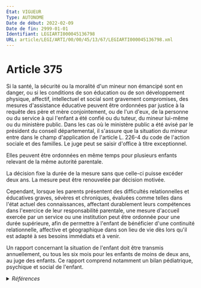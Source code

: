 ```yaml
---
État: VIGUEUR
Type: AUTONOME
Date de début: 2022-02-09
Date de fin: 2999-01-01
Identifiant: LEGIARTI000045136798
URL: article/LEGI/ARTI/00/00/45/13/67/LEGIARTI000045136798.xml
---
```


<h1>Article 375</h1>

Si la santé, la sécurité ou la moralité d'un mineur non émancipé sont en danger,
ou si les conditions de son éducation ou de son développement physique,
affectif, intellectuel et social sont gravement compromises, des mesures
d'assistance éducative peuvent être ordonnées par justice à la requête des père
et mère conjointement, ou de l'un d'eux, de la personne ou du service à qui
l'enfant a été confié ou du tuteur, du mineur lui-même ou du ministère public.
Dans les cas où le ministère public a été avisé par le président du conseil
départemental, il s'assure que la situation du mineur entre dans le champ
d'application de l'article L. 226-4 du code de l'action sociale et des familles.
Le juge peut se saisir d'office à titre exceptionnel.<br />

Elles peuvent être ordonnées en même temps pour plusieurs enfants relevant de la
même autorité parentale.<br />

La décision fixe la durée de la mesure sans que celle-ci puisse excéder deux
ans. La mesure peut être renouvelée par décision motivée.<br />

Cependant, lorsque les parents présentent des difficultés relationnelles et
éducatives graves, sévères et chroniques, évaluées comme telles dans l'état
actuel des connaissances, affectant durablement leurs compétences dans
l'exercice de leur responsabilité parentale, une mesure d'accueil exercée par un
service ou une institution peut être ordonnée pour une durée supérieure, afin de
permettre à l'enfant de bénéficier d'une continuité relationnelle, affective et
géographique dans son lieu de vie dès lors qu'il est adapté à ses besoins
immédiats et à venir.<br />

Un rapport concernant la situation de l'enfant doit être transmis annuellement,
ou tous les six mois pour les enfants de moins de deux ans, au juge des enfants.
Ce rapport comprend notamment un bilan pédiatrique, psychique et social de
l'enfant.


<details>
  <summary><em>Références</em></summary>

  <h2>Articles faisant référence à l'article</h2>
  
  <ul>
    <li>
      <a href="https://legal.tricoteuses.fr//redirection/LEGIARTI000006796884?vers=git&vers=legifrance">Code de l'action sociale et des familles - article L226-4 AUTONOME MODIFIE, en vigueur du 2000-12-23 au 2007-03-06</a> CITATION cible
    </li>
    <li>
      <a href="https://legal.tricoteuses.fr//redirection/LEGIARTI000006796885?vers=git&vers=legifrance">Code de l'action sociale et des familles - article L226-4 AUTONOME MODIFIE, en vigueur du 2007-03-06 au 2015-03-22</a> CITATION cible
    </li>
    <li>
      <a href="https://legal.tricoteuses.fr//redirection/LEGIARTI000027572917?vers=git&vers=legifrance">Code de l'action sociale et des familles - article L226-4 AUTONOME MODIFIE, en vigueur du 2015-03-22 au 2016-03-16</a> CITATION cible
    </li>
    <li>
      <a href="https://legal.tricoteuses.fr//redirection/LEGIARTI000032207374?vers=git&vers=legifrance">Code de l'action sociale et des familles - article L226-4 AUTONOME VIGUEUR, en vigueur depuis le 2016-03-16</a> CITATION cible
    </li>
    <li>
      <a href="https://legal.tricoteuses.fr//redirection/LEGIARTI000045136604?vers=git&vers=legifrance">Code de l'action sociale et des familles - article L221-4 AUTONOME VIGUEUR, en vigueur depuis le 2022-02-09</a> CITATION source
    </li>
    <li>
      <a href="https://legal.tricoteuses.fr//redirection/LEGIARTI000045134338?vers=git&vers=legifrance">LOI n° 2022-140 du 7 février 2022 relative à la protection des enfants - article 12 ENTIEREMENT_MODIF</a> MODIFIE source
    </li>
  </ul>
  
  <h2>Références faites par l'article</h2>
  
  <ul>
    <li>
      1959-09-21 CITATION cible <a href="https://legal.tricoteuses.fr//redirection/LEGIARTI000006682948?vers=git&vers=legifrance">Décret n°59-1095 du 21 septembre 1959 PORTANT, EN EXECUTION DES ARTICLES 800 DU CODE DE PROCEDURE PENALE ET 202 DU CODE DE LA FAMILLE ET DE L'AIDE SOCIALE, REGLEMENT D'ADMINISTRATION PUBLIQUE POUR L'APPLICATION DE DISPOSITIONS RELATIVES A LA PROTECTION DE L'ENFANCE ET DE L'ADOLESCENCE EN DANGER. - article 13 AUTONOME ABROGE, en vigueur du 1959-09-25 au 2006-04-09</a>
    </li>
    <li>
      1959-09-21 CITATION cible <a href="https://legal.tricoteuses.fr//redirection/LEGIARTI000006682940?vers=git&vers=legifrance">Décret n°59-1095 du 21 septembre 1959 PORTANT, EN EXECUTION DES ARTICLES 800 DU CODE DE PROCEDURE PENALE ET 202 DU CODE DE LA FAMILLE ET DE L'AIDE SOCIALE, REGLEMENT D'ADMINISTRATION PUBLIQUE POUR L'APPLICATION DE DISPOSITIONS RELATIVES A LA PROTECTION DE L'ENFANCE ET DE L'ADOLESCENCE EN DANGER. - article 6 AUTONOME ABROGE, en vigueur du 1959-09-25 au 2006-04-09</a>
    </li>
    <li>
      1987-07-30 CITATION cible <a href="https://legal.tricoteuses.fr//redirection/LEGIARTI000006501176?vers=git&vers=legifrance">Arrêté du 30 juillet 1987 portant création d'un service éducatif auprès des tribunaux pour enfants - article 3 AUTONOME ABROGE, en vigueur du 1987-08-18 au 2007-11-08</a>
    </li>
    <li>
      1988-10-06 CITATION cible <a href="https://legal.tricoteuses.fr//redirection/LEGIARTI000006683693?vers=git&vers=legifrance">Décret n°88-949 du 6 octobre 1988 relatif à l'habilitation des personnes physiques, établissements, services ou organismes publics ou privés auxquels l'autorité judiciaire confie habituellement des mineurs ou l'exécution de mesures les concernant - article 1 AUTONOME MODIFIE, en vigueur du 1988-10-08 au 2003-03-06</a>
    </li>
    <li>
      1992-08-25 CITATION cible <a href="https://legal.tricoteuses.fr//redirection/LEGIARTI000018846836?vers=git&vers=legifrance">Arrêté du 25 août 1992 relatif aux enquêtes sociales prévues par l'ordonnance du 2 février 1945 concernant l'enfance délinquante et les articles 375 à 375-8 du code civil et 1181 à 1200 du code de procédure civile relatifs à l'assistance éducative - article 1 AUTONOME VIGUEUR, en vigueur depuis le 2008-05-25</a>
    </li>
    <li>
      1992-08-25 CITATION cible <a href="https://legal.tricoteuses.fr//redirection/LEGIARTI000018846830?vers=git&vers=legifrance">Arrêté du 25 août 1992 relatif aux enquêtes sociales prévues par l'ordonnance du 2 février 1945 concernant l'enfance délinquante et les articles 375 à 375-8 du code civil et 1181 à 1200 du code de procédure civile relatifs à l'assistance éducative - article 7 AUTONOME VIGUEUR, en vigueur depuis le 2008-05-25</a>
    </li>
    <li>
      2000-03-06 CITATION cible <a href="https://legal.tricoteuses.fr//redirection/LEGIARTI000006529171?vers=git&vers=legifrance">Loi n°2000-196 du 6 mars 2000 instituant un Défenseur des enfants - article 4 AUTONOME ABROGE, en vigueur du 2000-03-07 au 2011-05-01</a>
    </li>
    <li>
      2003-12-19 CITATION cible <a href="https://legal.tricoteuses.fr//redirection/LEGIARTI000006226609?vers=git&vers=legifrance">Arrêté du 19 décembre 2003 relatif aux modes de tarification applicables aux prestations d'action éducative délivrées par les établissements et services concourant à la protection judiciaire de la jeunesse et sous compétence tarifaire conjointe du représentant de l'Etat dans le département et du président du conseil général - article 1 AUTONOME VIGUEUR, en vigueur depuis le 2003-12-28</a>
    </li>
    <li>
      2004-08-13 CITATION cible <a href="https://legal.tricoteuses.fr//redirection/LEGIARTI000006399662?vers=git&vers=legifrance">Loi n° 2004-809 du 13 août 2004 relative aux libertés et responsabilités locales (1). - article 59 AUTONOME VIGUEUR, en vigueur depuis le 2005-01-01</a>
    </li>
    <li>
      2004-09-03 CITATION cible <a href="https://legal.tricoteuses.fr//redirection/LEGIARTI000048874948?vers=git&vers=legifrance">Décret n°2004-942 du 3 septembre 2004 portant application de l'ordonnance n° 2002-411 du 27 mars 2002 relative à la protection sanitaire et sociale à Mayotte (partie Assurance maladie) - article 14 AUTONOME VIGUEUR, en vigueur depuis le 2024-01-01</a>
    </li>
    <li>
      2007-11-06 CITATION cible <a href="https://legal.tricoteuses.fr//redirection/LEGIARTI000028154366?vers=git&vers=legifrance">Décret n°2007-1573 du 6 novembre 2007 relatif aux établissements et services du secteur public de la protection judiciaire de la jeunesse. - article 1 AUTONOME ABROGE, en vigueur du 2013-11-04 au 2021-09-30</a>
    </li>
    <li>
      2008-12-30 CITATION cible <a href="https://legal.tricoteuses.fr//redirection/LEGITEXT000020049593?vers=git&vers=legifrance">Décret n° 2008-1486 du 30 décembre 2008 relatif au placement des mineurs et à la mesure judiciaire d'aide à la gestion du budget familial VIGUEUR</a>
    </li>
    <li>
      2009-11-05 CITATION cible <a href="https://legal.tricoteuses.fr//redirection/LEGITEXT000021293948?vers=git&vers=legifrance">Arrêté du 5 novembre 2009 portant création d'un service territorial éducatif de milieu ouvert à Colmar ABROGE, en vigueur du 2009-11-21 au 2011-01-01</a>
    </li>
    <li>
      2009-11-05 CITATION cible <a href="https://legal.tricoteuses.fr//redirection/LEGITEXT000021293921?vers=git&vers=legifrance">Arrêté du 5 novembre 2009 portant création d'un service territorial éducatif de milieu ouvert à Mulhouse VIGUEUR</a>
    </li>
    <li>
      2009-11-05 CITATION cible <a href="https://legal.tricoteuses.fr//redirection/LEGITEXT000021293935?vers=git&vers=legifrance">Arrêté du 5 novembre 2009 portant création d'un établissement de placement éducatif à Colmar VIGUEUR</a>
    </li>
    <li>
      2010-07-06 CITATION cible <a href="https://legal.tricoteuses.fr//redirection/LEGIARTI000050260996?vers=git&vers=legifrance">Arrêté du 6 juillet 2010 portant création d'un service territorial éducatif de milieu ouvert et d'insertion à Dijon - article 2 AUTONOME VIGUEUR, en vigueur depuis le 2024-09-27</a>
    </li>
    <li>
      2011-01-19 CITATION cible <a href="https://legal.tricoteuses.fr//redirection/LEGIARTI000047853774?vers=git&vers=legifrance">Arrêté du 19 janvier 2011 portant création d'un établissement de placement éducatif et d'insertion à Pessac - article 2 AUTONOME VIGUEUR, en vigueur depuis le 2023-07-19</a>
    </li>
    <li>
      2011-03-29 CITATION cible <a href="https://legal.tricoteuses.fr//redirection/LEGIARTI000023782440?vers=git&vers=legifrance">LOI organique n° 2011-333 du 29 mars 2011 relative au Défenseur des droits - article 33 AUTONOME VIGUEUR, en vigueur depuis le 2011-03-31</a>
    </li>
    <li>
      2012-03-20 CITATION cible <a href="https://legal.tricoteuses.fr//redirection/LEGITEXT000025587057?vers=git&vers=legifrance">Arrêté du 20 mars 2012 portant création d'un traitement automatisé de données à caractère personnel dénommé « gestion de l'activité et des mesures éducatives 2010 » ABROGE, en vigueur du 2012-03-30 au 2021-04-12</a>
    </li>
    <li>
      2013-04-10 CITATION cible <a href="https://legal.tricoteuses.fr//redirection/LEGIARTI000045281474?vers=git&vers=legifrance">Arrêté du 10 avril 2013 portant extension du service territorial éducatif de milieu ouvert à Avignon - article 3 AUTONOME VIGUEUR, en vigueur depuis le 2022-03-03</a>
    </li>
    <li>
      2013-10-03 CITATION cible <a href="https://legal.tricoteuses.fr//redirection/LEGIARTI000048309931?vers=git&vers=legifrance">Arrêté du 3 octobre 2013 portant extension d'un service territorial éducatif de milieu ouvert à Caen - article 3 AUTONOME VIGUEUR, en vigueur depuis le 2023-11-04</a>
    </li>
    <li>
      2016-05-18 CITATION cible <a href="https://legal.tricoteuses.fr//redirection/LEGIARTI000032545477?vers=git&vers=legifrance">Décret n° 2016-612 du 18 mai 2016 relatif aux informations communiquées par l'autorité judiciaire aux administrations, notamment en cas de procédures concernant des personnes exerçant une activité les mettant en contact habituel avec des mineurs - article 3 ENTIEREMENT_MODIF</a>
    </li>
    <li>
      2016-06-03 CITATION cible <a href="https://legal.tricoteuses.fr//redirection/LEGIARTI000032631255?vers=git&vers=legifrance">LOI n° 2016-731 du 3 juin 2016 renforçant la lutte contre le crime organisé, le terrorisme et leur financement, et améliorant l'efficacité et les garanties de la procédure pénale - article 52 ENTIEREMENT_MODIF</a>
    </li>
    <li>
      2016-10-28 CITATION cible <a href="https://legal.tricoteuses.fr//redirection/LEGIARTI000033336287?vers=git&vers=legifrance">Décret n° 2016-1476 du 28 octobre 2016 pris en application de l'article L. 226-3 du code de l'action sociale et des familles et relatif à l'évaluation de la situation de mineurs à partir d'une information préoccupante, réalisée par une équipe pluridisciplinaire de professionnels - article 1 ENTIEREMENT_MODIF</a>
    </li>
    <li>
      2018-02-23 CITATION cible <a href="https://legal.tricoteuses.fr//redirection/LEGITEXT000036675574?vers=git&vers=legifrance">Arrêté du 23 février 2018 portant création d'un service territorial éducatif en milieu ouvert à Saint-Laurent-du-Maroni VIGUEUR</a>
    </li>
    <li>
      2018-02-27 CITATION cible <a href="https://legal.tricoteuses.fr//redirection/LEGITEXT000036675594?vers=git&vers=legifrance">Arrêté du 27 février 2018 portant création d'un service territorial éducatif en milieu ouvert à Cayenne VIGUEUR</a>
    </li>
    <li>
      2018-04-05 CITATION cible <a href="https://legal.tricoteuses.fr//redirection/LEGITEXT000036810939?vers=git&vers=legifrance">Arrêté du 5 avril 2018 portant création d'un service territorial éducatif de milieu ouvert et d'insertion à Mamoudzou VIGUEUR</a>
    </li>
    <li>
      2018-06-05 CITATION cible <a href="https://legal.tricoteuses.fr//redirection/LEGITEXT000037081007?vers=git&vers=legifrance">Arrêté du 5 juin 2018 portant transformation d'un établissement de placement éducatif et d'insertion à Corenc VIGUEUR</a>
    </li>
    <li>
      2019-01-22 CITATION cible <a href="https://legal.tricoteuses.fr//redirection/LEGITEXT000038071386?vers=git&vers=legifrance">Arrêté du 22 janvier 2019 portant modification de l'arrêté du 20 juin 2011 portant création d'un service territorial éducatif de milieu ouvert et d'insertion à Beauvais VIGUEUR</a>
    </li>
    <li>
      2019-01-30 CITATION cible <a href="https://legal.tricoteuses.fr//redirection/LEGITEXT000038079102?vers=git&vers=legifrance">Décret n° 2019-57 du 30 janvier 2019 relatif aux modalités d'évaluation des personnes se déclarant mineures et privées temporairement ou définitivement de la protection de leur famille et autorisant la création d'un traitement de données à caractère personnel relatif à ces personnes VIGUEUR</a>
    </li>
    <li>
      2019-06-04 CITATION cible <a href="https://legal.tricoteuses.fr//redirection/LEGITEXT000038659245?vers=git&vers=legifrance">Arrêté du 4 juin 2019 portant création d'un service territorial éducatif de milieu ouvert à Martigues VIGUEUR</a>
    </li>
    <li>
      2019-07-23 CITATION cible <a href="https://legal.tricoteuses.fr//redirection/LEGITEXT000038867604?vers=git&vers=legifrance">Arrêté du 23 juillet 2019 portant création d'un service territorial éducatif de milieu ouvert à Troyes VIGUEUR</a>
    </li>
    <li>
      2999-01-01 CITATION cible <a href="https://legal.tricoteuses.fr//redirection/LEGIARTI000043609583?vers=git&vers=legifrance">Code de la justice pénale des mineurs - article D241-10 AUTONOME VIGUEUR, en vigueur depuis le 2021-09-30</a>
    </li>
    <li>
      2020-03-25 CITATION cible <a href="https://legal.tricoteuses.fr//redirection/LEGIARTI000041899554?vers=git&vers=legifrance">Ordonnance n° 2020-304 du 25 mars 2020 portant adaptation des règles applicables aux juridictions de l'ordre judiciaire statuant en matière non pénale et aux contrats de syndic de copropriété - article 13 AUTONOME VIGUEUR, en vigueur depuis le 2020-05-21</a>
    </li>
    <li>
      2020-03-25 CITATION cible <a href="https://legal.tricoteuses.fr//redirection/LEGIARTI000041756526?vers=git&vers=legifrance">Ordonnance n° 2020-304 du 25 mars 2020 portant adaptation des règles applicables aux juridictions de l'ordre judiciaire statuant en matière non pénale et aux contrats de syndic de copropriété - article 18 AUTONOME VIGUEUR, en vigueur depuis le 2020-03-27</a>
    </li>
    <li>
      2021-01-14 CITATION cible <a href="https://legal.tricoteuses.fr//redirection/LEGITEXT000043058570?vers=git&vers=legifrance">Arrêté du 14 janvier 2021 habilitant le garde des sceaux, ministre de la justice, à créer des régies d'avances et de recettes auprès des services déconcentrés de la direction de la protection judiciaire de la jeunesse VIGUEUR</a>
    </li>
    <li>
      2022-02-07 MODIFIE cible <a href="https://legal.tricoteuses.fr//redirection/LEGIARTI000045134338?vers=git&vers=legifrance">LOI n° 2022-140 du 7 février 2022 relative à la protection des enfants - article 12 ENTIEREMENT_MODIF</a>
    </li>
    <li>
      2022-02-09 CITATION cible <a href="https://legal.tricoteuses.fr//redirection/LEGIARTI000045249058?vers=git&vers=legifrance">Arrêté du 9 février 2022 portant modification de l'arrêté du 20 juin 2011 portant création d'un service territorial de milieu ouvert à Grasse - article 1 ENTIEREMENT_MODIF</a>
    </li>
    <li>
      2022-02-09 CITATION cible <a href="https://legal.tricoteuses.fr//redirection/LEGIARTI000045247665?vers=git&vers=legifrance">Arrêté du 9 février 2022 portant modification de l'arrêté du 23 août 2018 portant création d'un service territorial éducatif de milieu ouvert à Bordeaux - article 2 ENTIEREMENT_MODIF</a>
    </li>
    <li>
      2022-02-09 CITATION cible <a href="https://legal.tricoteuses.fr//redirection/LEGIARTI000045280835?vers=git&vers=legifrance">Arrêté du 9 février 2022 portant modification de l'arrêté du 14 mars 2018 portant création du service territorial éducatif de milieu ouvert de Carpentras - article 1 PARTIELLEMENT_MODIF VIGUEUR, en vigueur depuis le 2022-03-03</a>
    </li>
    <li>
      2022-02-09 CITATION cible <a href="https://legal.tricoteuses.fr//redirection/LEGIARTI000045281063?vers=git&vers=legifrance">Arrêté du 9 février 2022 portant modification de l'arrêté du 10 avril 2013 portant extension du service territorial de milieu ouvert à Avignon - article 2 ENTIEREMENT_MODIF</a>
    </li>
    <li>
      2022-02-17 CITATION cible <a href="https://legal.tricoteuses.fr//redirection/LEGIARTI000045384498?vers=git&vers=legifrance">Arrêté du 17 février 2022 portant modification de l'arrêté du 9 avril 2010 portant création d'un service territorial éducatif de milieu ouvert et d'insertion à Melun - article 2 PARTIELLEMENT_MODIF VIGUEUR, en vigueur depuis le 2022-03-20</a>
    </li>
    <li>
      2022-04-22 CITATION cible <a href="https://legal.tricoteuses.fr//redirection/LEGIARTI000045686454?vers=git&vers=legifrance">Arrêté du 22 avril 2022 portant extension du service territorial de milieu ouvert de Toulouse Saint-Exupéry - article 2 PARTIELLEMENT_MODIF VIGUEUR, en vigueur depuis le 2022-04-29</a>
    </li>
    <li>
      2022-04-22 CITATION cible <a href="https://legal.tricoteuses.fr//redirection/LEGIARTI000045785639?vers=git&vers=legifrance">Arrêté du 22 avril 2022 portant modification de l'arrêté du 26 avril 2010 portant extension du service territorial éducatif de milieu ouvert de Toulouse - article 2 ENTIEREMENT_MODIF</a>
    </li>
    <li>
      2022-06-28 CITATION cible <a href="https://legal.tricoteuses.fr//redirection/LEGIARTI000046008336?vers=git&vers=legifrance">Arrêté du 28 juin 2022 portant modification de l'arrêté du 14 juin 2010 portant création d'un service territorial éducatif de milieu ouvert à Paris - article 1 ENTIEREMENT_MODIF</a>
    </li>
    <li>
      2022-06-28 CITATION cible <a href="https://legal.tricoteuses.fr//redirection/LEGIARTI000046008349?vers=git&vers=legifrance">Arrêté du 28 juin 2022 portant modification de l'arrêté du 21 octobre 2010 portant création d'un service territorial éducatif de milieu ouvert à Chambéry - article 2 ENTIEREMENT_MODIF</a>
    </li>
    <li>
      2022-06-28 CITATION cible <a href="https://legal.tricoteuses.fr//redirection/LEGIARTI000046009772?vers=git&vers=legifrance">Arrêté du 28 juin 2022 portant création d'un service territorial éducatif de milieu ouvert à Clermont-Ferrand - article 2 AUTONOME VIGUEUR, en vigueur depuis le 2022-07-04</a>
    </li>
    <li>
      2022-06-28 CITATION cible <a href="https://legal.tricoteuses.fr//redirection/LEGIARTI000046009916?vers=git&vers=legifrance">Arrêté du 28 juin 2022 portant création d'un service territorial éducatif de milieu ouvert et d'insertion au Puy-en-Velay - article 2 AUTONOME VIGUEUR, en vigueur depuis le 2022-07-04</a>
    </li>
    <li>
      2022-12-27 CITATION cible <a href="https://legal.tricoteuses.fr//redirection/LEGIARTI000046986461?vers=git&vers=legifrance">Arrêté du 27 décembre 2022 portant création d'un établissement de placement éducatif et d'insertion à Nice - article 3 AUTONOME VIGUEUR, en vigueur depuis le 2023-01-15</a>
    </li>
    <li>
      2023-01-13 CITATION cible <a href="https://legal.tricoteuses.fr//redirection/LEGIARTI000047220171?vers=git&vers=legifrance">Arrêté du 13 janvier 2023 portant modification de l'arrêté du 10 mai 2010 portant autorisation de création d'un service territorial éducatif de milieu ouvert à Narbonne - article 2 ENTIEREMENT_MODIF</a>
    </li>
    <li>
      2023-01-13 CITATION cible <a href="https://legal.tricoteuses.fr//redirection/LEGIARTI000047220115?vers=git&vers=legifrance">Arrêté du 13 janvier 2023 portant autorisation de création d'un service territorial éducatif de milieu ouvert à Perpignan - article 3 AUTONOME VIGUEUR, en vigueur depuis le 2023-02-25</a>
    </li>
    <li>
      2023-01-13 CITATION cible <a href="https://legal.tricoteuses.fr//redirection/LEGIARTI000047263213?vers=git&vers=legifrance">Arrêté du 13 janvier 2023 portant modification du service territorial éducatif de milieu ouvert Dordogne - Lot-et-Garonne à Agen - article 2 PARTIELLEMENT_MODIF VIGUEUR, en vigueur depuis le 2023-03-05</a>
    </li>
    <li>
      2023-02-24 CITATION cible <a href="https://legal.tricoteuses.fr//redirection/LEGIARTI000047263247?vers=git&vers=legifrance">Arrêté du 24 février 2023 portant modification de l'arrêté du 30 décembre 2010 portant création d'un établissement de placement éducatif à Mont-de-Marsan - article 2 ENTIEREMENT_MODIF</a>
    </li>
    <li>
      2023-04-04 CITATION cible <a href="https://legal.tricoteuses.fr//redirection/LEGIARTI000047435474?vers=git&vers=legifrance">Arrêté du 4 avril 2023 portant modification de l'arrêté du 15 janvier 2018 portant création du service territorial de milieu ouvert de Toulouse Saint-Exupéry - article 2 ENTIEREMENT_MODIF</a>
    </li>
    <li>
      2023-06-02 CITATION cible <a href="https://legal.tricoteuses.fr//redirection/LEGIARTI000047629496?vers=git&vers=legifrance">Arrêté du 2 juin 2023 portant modification de l'arrêté du 19 janvier 2011 portant création d'un établissement de placement éducatif et d'insertion à Pessac - article 2 ENTIEREMENT_MODIF</a>
    </li>
    <li>
      2023-06-02 CITATION cible <a href="https://legal.tricoteuses.fr//redirection/LEGIARTI000047629551?vers=git&vers=legifrance">Arrêté du 2 juin 2023 portant modification de l'arrêté du 24 juillet 2013 portant transformation d'un service territorial éducatif de milieu ouvert en un service territorial éducatif de milieu ouvert et d'insertion à Laon - article 2 ENTIEREMENT_MODIF</a>
    </li>
    <li>
      2023-07-10 CITATION cible <a href="https://legal.tricoteuses.fr//redirection/LEGIARTI000047853724?vers=git&vers=legifrance">Arrêté du 10 juillet 2023 portant cessation partielle d'activité d'un établissement de placement éducatif et d'insertion à Pessac - article 2 PARTIELLEMENT_MODIF VIGUEUR, en vigueur depuis le 2023-07-19</a>
    </li>
    <li>
      2023-08-08 CITATION cible <a href="https://legal.tricoteuses.fr//redirection/LEGIARTI000047960045?vers=git&vers=legifrance">Arrêté du 8 août 2023 portant modification de l'arrêté du 30 août 2013 autorisant la création d'un service territorial éducatif de milieu ouvert à La Rochelle - article 1 PARTIELLEMENT_MODIF VIGUEUR, en vigueur depuis le 2023-08-12</a>
    </li>
    <li>
      2023-08-08 CITATION cible <a href="https://legal.tricoteuses.fr//redirection/LEGIARTI000047960528?vers=git&vers=legifrance">Arrêté du 8 août 2023 portant création d'un service territorial éducatif de milieu ouvert et d'insertion à Angoulême - article 2 AUTONOME VIGUEUR_DIFF, en vigueur depuis le 2023-09-01</a>
    </li>
    <li>
      2023-08-29 CITATION cible <a href="https://legal.tricoteuses.fr//redirection/LEGIARTI000048064039?vers=git&vers=legifrance">Arrêté du 29 août 2023 portant modification de l'arrêté du 20 mai 2010 portant autorisation d'extension d'un service territorial éducatif de milieu ouvert à Montauban - article 2 ENTIEREMENT_MODIF</a>
    </li>
    <li>
      2023-08-29 CITATION cible <a href="https://legal.tricoteuses.fr//redirection/LEGIARTI000048068730?vers=git&vers=legifrance">Arrêté du 29 août 2023 portant création d'un service territorial éducatif de milieu ouvert et d'insertion à Auch - article 2 AUTONOME VIGUEUR, en vigueur depuis le 2023-09-14</a>
    </li>
    <li>
      2023-10-24 CITATION cible <a href="https://legal.tricoteuses.fr//redirection/LEGIARTI000048286559?vers=git&vers=legifrance">Arrêté du 24 octobre 2023 portant modification de l'arrêté du 5 novembre 2009 portant autorisation de création du service territorial éducatif de milieu ouvert à Mulhouse - article 2 ENTIEREMENT_MODIF</a>
    </li>
    <li>
      2023-10-24 CITATION cible <a href="https://legal.tricoteuses.fr//redirection/LEGIARTI000048309722?vers=git&vers=legifrance">Arrêté du 24 octobre 2023 portant modification du service territorial éducatif de milieu ouvert et d'insertion à Annecy - article 2 ENTIEREMENT_MODIF</a>
    </li>
    <li>
      2023-10-24 CITATION cible <a href="https://legal.tricoteuses.fr//redirection/LEGIARTI000048309074?vers=git&vers=legifrance">Arrêté du 24 octobre 2023 portant modification d'un service territorial éducatif de milieu ouvert à Caen - article 2 ENTIEREMENT_MODIF</a>
    </li>
    <li>
      2023-10-24 CITATION cible <a href="https://legal.tricoteuses.fr//redirection/LEGIARTI000048308703?vers=git&vers=legifrance">Arrêté du 24 octobre 2023 portant création d'un service territorial éducatif de milieu ouvert à Ville-la-Grand - article 3 AUTONOME VIGUEUR, en vigueur depuis le 2023-11-04</a>
    </li>
    <li>
      2023-11-17 CITATION cible <a href="https://legal.tricoteuses.fr//redirection/LEGIARTI000048515468?vers=git&vers=legifrance">Arrêté du 17 novembre 2023 portant extension et transformation d'un établissement de placement éducatif à Bourges - article 2 ENTIEREMENT_MODIF</a>
    </li>
    <li>
      2023-12-18 CITATION cible <a href="https://legal.tricoteuses.fr//redirection/LEGIARTI000048924075?vers=git&vers=legifrance">Arrêté du 18 décembre 2023 portant modification de l'arrêté du 29 décembre 2011 portant autorisation de création d'un service territorial éducatif de milieu ouvert à Béthune - article 2 ENTIEREMENT_MODIF</a>
    </li>
    <li>
      2023-12-18 CITATION cible <a href="https://legal.tricoteuses.fr//redirection/LEGIARTI000049047146?vers=git&vers=legifrance">Arrêté du 18 décembre 2023 portant modification de l'arrêté du 6 juillet 2010 portant création d'un établissement de placement éducatif à Lorient - article 2 ENTIEREMENT_MODIF</a>
    </li>
    <li>
      2999-01-01 CITATION cible <a href="https://legal.tricoteuses.fr//redirection/LEGIARTI000033336317?vers=git&vers=legifrance">Code de l'action sociale et des familles - article D226-2-7 AUTONOME VIGUEUR, en vigueur depuis le 2016-11-04</a>
    </li>
    <li>
      2999-01-01 CITATION cible <a href="https://legal.tricoteuses.fr//redirection/LEGIARTI000027573120?vers=git&vers=legifrance">Code de l'action sociale et des familles - article L121-6-2 AUTONOME VIGUEUR, en vigueur depuis le 2015-03-22</a>
    </li>
    <li>
      2999-01-01 CITATION cible <a href="https://legal.tricoteuses.fr//redirection/LEGIARTI000041411834?vers=git&vers=legifrance">Code de l'action sociale et des familles - article L141-1 AUTONOME VIGUEUR, en vigueur depuis le 2019-12-29</a>
    </li>
    <li>
      2999-01-01 CITATION cible <a href="https://legal.tricoteuses.fr//redirection/LEGIARTI000027572328?vers=git&vers=legifrance">Code de l'action sociale et des familles - article L141-2 AUTONOME VIGUEUR, en vigueur depuis le 2015-03-22</a>
    </li>
    <li>
      2999-01-01 CITATION cible <a href="https://legal.tricoteuses.fr//redirection/LEGIARTI000045136604?vers=git&vers=legifrance">Code de l'action sociale et des familles - article L221-4 AUTONOME VIGUEUR, en vigueur depuis le 2022-02-09</a>
    </li>
    <li>
      2999-01-01 CITATION cible <a href="https://legal.tricoteuses.fr//redirection/LEGIARTI000027572899?vers=git&vers=legifrance">Code de l'action sociale et des familles - article L226-2-1 AUTONOME VIGUEUR, en vigueur depuis le 2015-03-22</a>
    </li>
    <li>
      2999-01-01 CITATION cible <a href="https://legal.tricoteuses.fr//redirection/LEGIARTI000032207374?vers=git&vers=legifrance">Code de l'action sociale et des familles - article L226-4 AUTONOME VIGUEUR, en vigueur depuis le 2016-03-16</a>
    </li>
    <li>
      2999-01-01 CITATION cible <a href="https://legal.tricoteuses.fr//redirection/LEGIARTI000049391926?vers=git&vers=legifrance">Code de l'action sociale et des familles - article L312-1 AUTONOME VIGUEUR, en vigueur depuis le 2024-04-10</a>
    </li>
    <li>
      2999-01-01 CITATION cible <a href="https://legal.tricoteuses.fr//redirection/LEGIARTI000006797603?vers=git&vers=legifrance">Code de l'action sociale et des familles - article L321-2 AUTONOME VIGUEUR, en vigueur depuis le 2005-12-02</a>
    </li>
    <li>
      2999-01-01 CITATION cible <a href="https://legal.tricoteuses.fr//redirection/LEGIARTI000006797882?vers=git&vers=legifrance">Code de l'action sociale et des familles - article L421-11 AUTONOME TRANSFERE, en vigueur du 2000-12-23 au 2005-06-28</a>
    </li>
    <li>
      2999-01-01 CITATION cible <a href="https://legal.tricoteuses.fr//redirection/LEGIARTI000043520156?vers=git&vers=legifrance">Code de l'action sociale et des familles - article L421-17 AUTONOME VIGUEUR, en vigueur depuis le 2021-05-21</a>
    </li>
    <li>
      2999-01-01 CITATION cible <a href="https://legal.tricoteuses.fr//redirection/LEGIARTI000022022520?vers=git&vers=legifrance">Code de l'action sociale et des familles - article L546-2 AUTONOME ABROGE, en vigueur du 2010-03-27 au 2012-06-02</a>
    </li>
    <li>
      2999-01-01 CITATION cible <a href="https://legal.tricoteuses.fr//redirection/LEGIARTI000048666202?vers=git&vers=legifrance">Code de l'action sociale et des familles - article R221-11 AUTONOME VIGUEUR, en vigueur depuis le 2023-12-25</a>
    </li>
    <li>
      2999-01-01 CITATION cible <a href="https://legal.tricoteuses.fr//redirection/LEGIARTI000028252081?vers=git&vers=legifrance">Code de l'action sociale et des familles - article R221-2 AUTONOME VIGUEUR, en vigueur depuis le 2015-03-22</a>
    </li>
    <li>
      2999-01-01 CITATION cible <a href="https://legal.tricoteuses.fr//redirection/LEGIARTI000028252077?vers=git&vers=legifrance">Code de l'action sociale et des familles - article R221-4 AUTONOME VIGUEUR, en vigueur depuis le 2015-03-22</a>
    </li>
    <li>
      2999-01-01 CITATION cible <a href="https://legal.tricoteuses.fr//redirection/LEGIARTI000047510441?vers=git&vers=legifrance">Code de l'action sociale et des familles - article R314-105 AUTONOME VIGUEUR, en vigueur depuis le 2023-06-30</a>
    </li>
    <li>
      2999-01-01 CITATION cible <a href="https://legal.tricoteuses.fr//redirection/LEGIARTI000038952193?vers=git&vers=legifrance">Code de l'éducation - article L122-2 AUTONOME MODIFIE, en vigueur du 2019-08-23 au 2020-09-01</a>
    </li>
    <li>
      2999-01-01 CITATION cible <a href="https://legal.tricoteuses.fr//redirection/LEGIARTI000006681231?vers=git&vers=legifrance">Code de la famille et de l'aide sociale - article 95 AUTONOME MODIFIE, en vigueur du 1986-01-08 au 1996-07-06</a>
    </li>
    <li>
      2999-01-01 CITATION cible <a href="https://legal.tricoteuses.fr//redirection/LEGIARTI000034114677?vers=git&vers=legifrance">Code de la sécurité intérieure - article L225-5 AUTONOME VIGUEUR, en vigueur depuis le 2017-03-02</a>
    </li>
    <li>
      2999-01-01 CITATION cible <a href="https://legal.tricoteuses.fr//redirection/LEGIARTI000049902786?vers=git&vers=legifrance">Code de la sécurité sociale - article R160-17 AUTONOME VIGUEUR, en vigueur depuis le 2024-09-01</a>
    </li>
    <li>
      2999-01-01 CITATION cible <a href="https://legal.tricoteuses.fr//redirection/LEGIARTI000027226138?vers=git&vers=legifrance">Code de la sécurité sociale - article R322-9 AUTONOME TRANSFERE, en vigueur du 2013-03-31 au 2016-01-01</a>
    </li>
    <li>
      2999-01-01 CITATION cible <a href="https://legal.tricoteuses.fr//redirection/LEGIARTI000020053205?vers=git&vers=legifrance">Code de procédure civile - article 1200-1 AUTONOME VIGUEUR, en vigueur depuis le 2009-01-01</a>
    </li>
    <li>
      2999-01-01 CITATION cible <a href="https://legal.tricoteuses.fr//redirection/LEGIARTI000041445941?vers=git&vers=legifrance">Code de procédure pénale - article D47-9-1 AUTONOME VIGUEUR, en vigueur depuis le 2020-01-01</a>
    </li>
    <li>
      2999-01-01 CITATION cible <a href="https://legal.tricoteuses.fr//redirection/LEGIARTI000043324809?vers=git&vers=legifrance">Code de procédure pénale - article D571-4 AUTONOME VIGUEUR, en vigueur depuis le 2021-04-03</a>
    </li>
    <li>
      CODIFICATION source Loi 1803-03-14
    </li>
  </ul>
</details>
